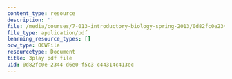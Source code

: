 ```yaml
---
content_type: resource
description: ''
file: /media/courses/7-013-introductory-biology-spring-2013/0d82fc0e2344d6e0f5c3c44314c413ec_BK1afo-GMag.pdf
file_type: application/pdf
learning_resource_types: []
ocw_type: OCWFile
resourcetype: Document
title: 3play pdf file
uid: 0d82fc0e-2344-d6e0-f5c3-c44314c413ec
---
```

